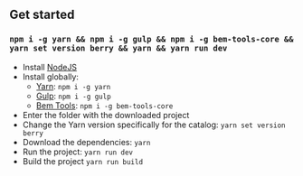 ## Get started
### ```npm i -g yarn && npm i -g gulp && npm i -g bem-tools-core && yarn set version berry && yarn && yarn run dev```
* Install [NodeJS](https://nodejs.org/en/)
* Install globally:
    * [Yarn](https://yarnpkg.com/getting-started): ```npm i -g yarn```
    * [Gulp](https://gulpjs.com/): ```npm i -g gulp```
    * [Bem Tools](https://www.npmjs.com/package/bem-tools-core): ```npm i -g bem-tools-core```
* Enter the folder with the downloaded project
* Change the Yarn version specifically for the catalog: ```yarn set version berry```
* Download the dependencies: ```yarn```
* Run the project: ```yarn run dev```
* Build the project ```yarn run build```